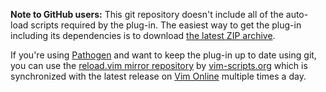 **Note to GitHub users:** This git repository doesn't include all of the auto-load scripts required by the plug-in. The easiest way to get the plug-in including its dependencies is to download [the latest ZIP archive](http://peterodding.com/code/vim/downloads/reload).

If you're using [Pathogen](http://www.vim.org/scripts/script.php?script_id=2332) and want to keep the plug-in up to date using git, you can use the [reload.vim mirror repository](https://github.com/vim-scripts/reload.vim) by [vim-scripts.org](http://vim-scripts.org/) which is synchronized with the latest release on [Vim Online](http://www.vim.org/scripts/script.php?script_id=3148) multiple times a day.

